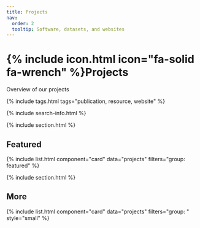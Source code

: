 ```yaml
---
title: Projects
nav:
  order: 2
  tooltip: Software, datasets, and websites
---
```


# {% include icon.html icon="fa-solid fa-wrench" %}Projects

Overview of our projects

{% include tags.html tags="publication, resource, website" %}

{% include search-info.html %}

{% include section.html %}

## Featured

{% include list.html component="card" data="projects" filters="group: featured" %}

{% include section.html %}

## More

{% include list.html component="card" data="projects" filters="group: " style="small" %}
